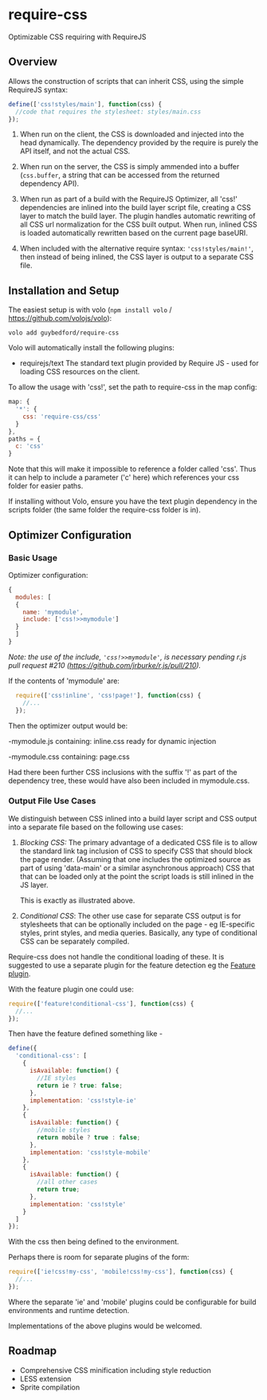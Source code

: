 require-css
===========

Optimizable CSS requiring with RequireJS

Overview
--------

Allows the construction of scripts that can inherit CSS, using the simple RequireJS syntax:

```javascript
define(['css!styles/main'], function(css) {
  //code that requires the stylesheet: styles/main.css
});
```

1. When run on the client, the CSS is downloaded and injected into the head dynamically. The dependency provided by the require is purely the API itself, and not the actual CSS.

2. When run on the server, the CSS is simply ammended into a buffer (`css.buffer`, a string that can be accessed from the returned dependency API).

3. When run as part of a build with the RequireJS Optimizer, all 'css!' dependencies are inlined into the build layer script file, creating a CSS layer to match the build layer. The plugin handles automatic rewriting of all CSS url normalization for the CSS built output. When run, inlined CSS is loaded automatically rewritten based on the
current page baseURI.

4. When included with the alternative require syntax: `'css!styles/main!'`, then instead of being inlined, the CSS layer is output to a separate CSS file.





Installation and Setup
----------------------

The easiest setup is with volo (`npm install volo` / https://github.com/volojs/volo):

```
volo add guybedford/require-css
```

Volo will automatically install the following plugins:
* requirejs/text
  The standard text plugin provided by Require JS - used for loading CSS resources on the client.

To allow the usage with 'css!', set the path to require-css in the map config:

```javascript
map: {
  '*': {
    css: 'require-css/css'
  }
},
paths = {
  c: 'css'
}
```

Note that this will make it impossible to reference a folder called 'css'.
Thus it can help to include a parameter ('c' here) which references your css folder for easier paths.

If installing without Volo, ensure you have the text plugin dependency in the scripts folder (the same folder the require-css folder is in).


Optimizer Configuration
-----------------------

### Basic Usage

Optimizer configuration:

```javascript
{
  modules: [
  {
    name: 'mymodule',
    include: ['css!>>mymodule']
  }
  ]
}
```

*Note: the use of the include, `'css!>>mymodule'`, is necessary pending r.js pull request #210 (https://github.com/jrburke/r.js/pull/210).*

If the contents of 'mymodule' are:

```javascript
  require(['css!inline', 'css!page!'], function(css) {
    //...
  });
```

Then the optimizer output would be:

-mymodule.js containing:
 inline.css ready for dynamic injection

-mymodule.css containing:
 page.css

Had there been further CSS inclusions with the suffix '!' as part of the dependency tree, these would have also been included in mymodule.css.


### Output File Use Cases

We distinguish between CSS inlined into a build layer script and CSS output into a separate file based on the
following use cases:

1. *Blocking CSS:* The primary advantage of a dedicated CSS file is to allow the standard link tag inclusion of CSS to specify CSS that should block the page render.
   (Assuming that one includes the optimized source as part of using 'data-main' or a similar asynchronous approach)
   CSS that that can be loaded only at the point the script loads is still inlined in the JS layer.
   
   This is exactly as illustrated above.

2. *Conditional CSS*: The other use case for separate CSS output is for stylesheets that can be optionally included on the page - eg IE-specific styles, print styles,
and media queries. Basically, any type of conditional CSS can be separately compiled.

Require-css does not handle the conditional loading of these. It is suggested to use a separate plugin for the feature detection eg the [Feature plugin](https://github.com/jensarps/AMD-feature).

With the feature plugin one could use:

```javascript
require(['feature!conditional-css'], function(css) {
  //...
});
```

Then have the feature defined something like - 

```javascript
define({
  'conditional-css': [
    {
      isAvailable: function() {
        //IE styles
        return ie ? true: false;
      },
      implementation: 'css!style-ie'
    },
    {
      isAvailable: function() {
        //mobile styles
        return mobile ? true : false;
      },
      implementation: 'css!style-mobile'
    },
    {
      isAvailable: function() {
        //all other cases
        return true;
      },
      implementation: 'css!style'
    }
  ]
});
```

With the css then being defined to the environment.

Perhaps there is room for separate plugins of the form:

```javascript
require(['ie!css!my-css', 'mobile!css!my-css'], function(css) {
  //...
});
```

Where the separate 'ie' and 'mobile' plugins could be configurable for build environments and runtime detection.

Implementations of the above plugins would be welcomed.



Roadmap
-------

* Comprehensive CSS minification including style reduction
* LESS extension
* Sprite compilation
